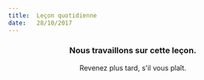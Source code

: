 ```yaml
---
title:  Leçon quotidienne
date:   28/10/2017
---
```


### <center>Nous travaillons sur cette leçon.</center>
<center>Revenez plus tard, s'il vous plaît.</center>